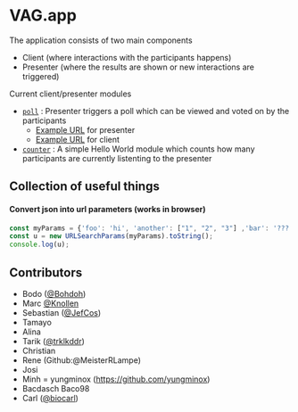 # VAG.app

The application consists of two main components
- Client (where interactions with the participants happens)
- Presenter (where the results are shown or new interactions are triggered)

Current client/presenter modules
- [`poll`](src/app/poll) : Presenter triggers a poll which can be viewed and voted on by the participants
    - [Example URL](http://localhost:4200/java-2022/presenter?interaction=poll&questions=Why%20is%20the%20universe%20green%3F,%20What%20about%20the%20ocean,why%20today%3F) for presenter
    - [Example URL](http://localhost:4200/java-2022) for client
- [`counter`](src/app/counter) : A simple Hello World module which counts how many participants are currently listenting to the presenter

## Collection of useful things
#### Convert json into url parameters (works in browser)
```javascript
const myParams = {'foo': 'hi', 'another': ["1", "2", "3"] ,'bar': '???'};
const u = new URLSearchParams(myParams).toString();
console.log(u);
```



## Contributors
- Bodo ([@Bohdoh](https://github.com/Bohdoh))
- Marc	[@Knollen](https://github.com/knollen)      
- Sebastian ([@JefCos](https://github.com/JefCos))
- Tamayo    
- Alina     
- Tarik  ([@trklkddr](https://github.com/trklkddr))      
- Christian 
- Rene (Github:@MeisterRLampe)      
- Josi      
- Minh  = yungminox (https://github.com/yungminox)    
- Bacdasch Baco98
- Carl ([@biocarl](https://github.com/biocarl))

